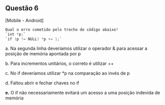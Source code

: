 

## Questão 6
[Mobile - Android]

```c
Qual o erro cometido pelo trecho de código abaixo?
`int *p;`
`if (p != NULL) *p += 1;`
```

a. Na segunda linha deveríamos utilizar o operador & para acessar a posição de memória apontada por p

b. Para incrementos unitários, o correto é utilizar ++

c. No if deveríamos utilizar *p na comparação ao invés de p

d. Faltou abrir e fechar chaves no if

**e.** O if não necessariamente evitará um acesso a uma posição indevida de memória



